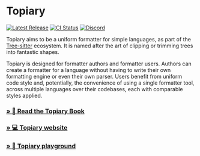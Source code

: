 # Topiary

[![Latest Release][release:badge]][release]
[![CI Status][ci:badge]][ci]
[![Discord][discord:badge]][discord]

Topiary aims to be a uniform formatter for simple languages, as part of
the [Tree-sitter] ecosystem. It is named after the art of clipping or
trimming trees into fantastic shapes.

Topiary is designed for formatter authors and formatter users. Authors
can create a formatter for a language without having to write their own
formatting engine or even their own parser. Users benefit from uniform
code style and, potentially, the convenience of using a single formatter
tool, across multiple languages over their codebases, each with
comparable styles applied.

### [&raquo; :book: Read the Topiary Book][topiary:book]
### [&raquo; :computer: Topiary website][topiary:website]
### [&raquo; :deciduous_tree: Topiary playground][topiary:playground]

<!-- Links -->
[ci:badge]: https://img.shields.io/github/actions/workflow/status/tweag/topiary/ci.yml?style=for-the-badge&logo=github
[ci]: https://github.com/tweag/topiary/actions/workflows/ci.yml
[discord:badge]: https://img.shields.io/discord/1174731094726295632?style=for-the-badge&logo=discord&logoColor=white&color=5865F2
[discord]: https://discord.gg/FSnkvNyyzC
[release:badge]: https://img.shields.io/github/v/release/tweag/topiary?display_name=release&style=for-the-badge&logo=github
[release]: https://github.com/tweag/topiary/releases/latest
[topiary:book]: https://topiary.tweag.io/book/index.html
[topiary:playground]: https://topiary.tweag.io/playground
[topiary:website]: https://topiary.tweag.io
[tree-sitter]: https://tree-sitter.github.io/tree-sitter
